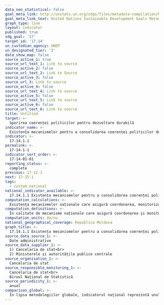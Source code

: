 ```yaml
---
data_non_statistical: false
goal_meta_link: http://unstats.un.org/sdgs/files/metadata-compilation/Metadata-Goal-17.pdf
goal_meta_link_text: United Nations Sustainable Development Goals Metadata (pdf 468kB)
graph_type: line
layout: indicator
published: true
sdg_goal: '17'
target_id: '17.14'
un_custodian_agency: UNEP
un_designated_tier: '3'
data_show_map: false
source_active_1: true
source_url_text_1: Link to source
source_active_2: false
source_url_text_2: Link to Source
source_active_3: false
source_url_3: Link to source
source_active_4: false
source_url_text_4: Link to source
source_active_5: false
source_url_text_5: Link to source
source_active_6: false
source_url_text_6: Link to source
title: Untitled
target: >-
  Sporirea coerenței politicilor pentru dezvoltare durabilă
indicator_name: >-
  Existența mecanismelor pentru a consolidarea coerenței politicilor de dezvoltare durabilă
indicator: >-
  17.14.1.1
permalink: >-
  17-14-1-1
indicator_sort_order: >-
  17-14-01-01
reporting_status: >-
  complete
previous: 17-12-1
next: 17-15-1
tags:
  - custom.national
national_indicator_available: >-
  17.14.1.1 Existența mecanismelor pentru a consolidarea coerenței politicilor de dezvoltare durabilă
computation_calculations: >-
  Existența mecanismelor naționale care asigură coordonarea, monitorizarea și evaluarea consolidării coerenței politicilor naționale de dezvoltare durabilă în conformitate cu Obiectivele de Dezvoltare Durabilă.
computation_definitions: >-
  În calitate de mecanisme naționale care asigură coordonarea și monitorizarea procesului de consolidare a coerenței politicilor de dezvoltare durabilă sunt considerate: Consiliul Național  de Coordonare pentru Dezvoltare Durabilă (HG. 912/2016); Consiliile Coordonatoare pentru ODD-uri  în politicile sectoriale; BNS în calitate de instituție care coordonează la nivel național a procesului de actualizare și monitorizare a lizatei de indicatori ODD.
computation_units: da/nu
national_geographical_coverage: Republica Moldova
graph_title: >-
  17.14.1.1 Existența mecanismelor pentru a consolidarea coerenței politicilor de dezvoltare durabilă
source_data_source_1: >-
  Date administrative
source_data_supplier_1: >-
  1) Cancelaria de stat<br> 
  2) Ministerele și autoritățile publice centrale
source_organisation_1: >-
  Cancelaria de stat
source_responsible_monitoring_1: >-
  Cancelaria de stat<br> 
  Biroul Național de Statistică
source_periodicity_1: >-
  anual
comparison_global: >-
  În lipsa metodologiilor globale, indicatorul național reprezintă unul complementar menit să răspundă țintei globale stabilite
---
```

